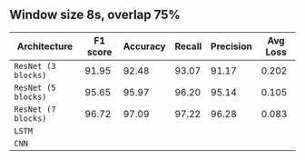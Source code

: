 ## Window size 8s, overlap 75%
| Architecture  | F1 score | Accuracy | Recall | Precision | Avg Loss |
| ------ | ----- | ----- | ----- | ----- | ----- |
| `ResNet (3 blocks)`  | 91.95| 92.48 | 93.07 | 91.17 | 0.202 |
| `ResNet (5 blocks)` |  95.65 | 95.97 | 96.20 | 95.14 | 0.105 |
| `ResNet (7 blocks)` | 96.72 | 97.09 | 97.22 | 96.28 | 0.083 |
| `LSTM` | 
| `CNN` | 
